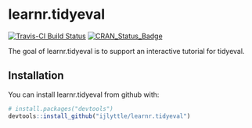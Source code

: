 
<!-- README.md is generated from README.Rmd. Please edit that file -->

# learnr.tidyeval

[![Travis-CI Build
Status](https://travis-ci.org/ijlyttle/learnr.tidyeval.svg?branch=master)](https://travis-ci.org/ijlyttle/learnr.tidyeval)
[![CRAN\_Status\_Badge](http://www.r-pkg.org/badges/version/learnr.tidyeval)](https://cran.r-project.org/package=learnr.tidyeval)

The goal of learnr.tidyeval is to support an interactive tutorial for
tidyeval.

## Installation

You can install learnr.tidyeval from github with:

``` r
# install.packages("devtools")
devtools::install_github("ijlyttle/learnr.tidyeval")
```
